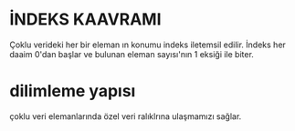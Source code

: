 #              İNDEKS KAAVRAMI
Çoklu verideki her bir eleman ın konumu indeks iletemsil edilir.
İndeks her daaim 0'dan başlar ve bulunan eleman sayısı'nın 1 eksiği ile biter.


#            dilimleme yapısı

çoklu veri elemanlarında özel veri ralıklrına ulaşmamızı sağlar. 






